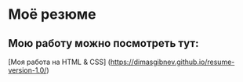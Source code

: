 # Моё резюме

## Мою работу можно посмотреть тут:

[Моя работа на HTML & CSS] (https://dimasgibnev.github.io/resume-version-1.0/)
